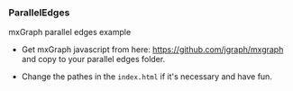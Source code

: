### ParallelEdges
mxGraph parallel edges example

- Get mxGraph javascript from here: https://github.com/jgraph/mxgraph and copy to your parallel edges folder.

- Change the pathes in the `index.html` if it's necessary and have fun.

